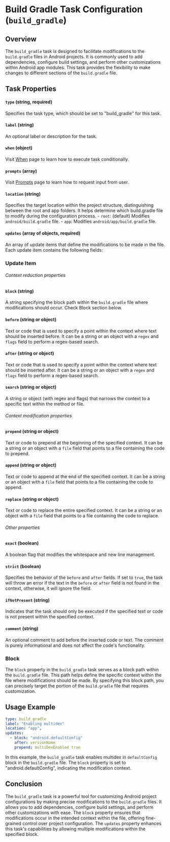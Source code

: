 Build Gradle Task Configuration (`build_gradle`)
================================================

Overview
--------

The `build_gradle` task is designed to facilitate modifications to the `build.gradle` files in Android projects. It is commonly used to add dependencies, configure build settings, and perform other customizations within Android app modules. This task provides the flexibility to make changes to different sections of the `build.gradle` file.

Task Properties
---------------

#### `type` (string, required)
Specifies the task type, which should be set to "build_gradle" for this task.

#### `label` (string)
An optional label or description for the task.

#### `when` (object)
Visit [When](WHEN.md) page to learn how to execute task conditionally.

#### `prompts` (array)
Visit [Prompts](PROMPTS.md) page to learn how to request input from user.

#### `location` (string)
Specifies the target location within the project structure, distinguishing between the root and app folders. It helps determine which build.gradle file to modify during the configuration process.
    -   `root`: (default) Modifies `android/build.gradle` file.
    -   `app`: Modifies `android/app/build.gradle` file.
    
#### `updates` (array of objects, required)
An array of update items that define the modifications to be made in the file. Each update item contains the following fields:

### Update Item

###### Context reduction properties

#### `block` (string)
A string specifying the block path within the `build.gradle` file where modifications should occur. Check Block section below.

#### `before` (string or object)
Text or code that is used to specify a point within the context where text should be inserted before. It can be a string or an object with a `regex` and `flags` field to perform a regex-based search.

#### `after` (string or object)
Text or code that is used to specify a point within the context where text should be inserted after. It can be a string or an object with a `regex` and `flags` field to perform a regex-based search.

#### `search` (string or object)
A string or object (with regex and flags) that narrows the context to a specific text within the method or file.

###### Context modification properties

#### `prepend` (string or object)
Text or code to prepend at the beginning of the specified context. It can be a string or an object with a `file` field that points to a file containing the code to prepend.

#### `append` (string or object)
Text or code to append at the end of the specified context. It can be a string or an object with a `file` field that points to a file containing the code to append.

#### `replace` (string or object)
Text or code to replace the entire specified context. It can be a string or an object with a `file` field that points to a file containing the code to replace.

######  Other properties

#### `exact` (boolean)
A boolean flag that modifies the whitespace and new line management.

#### `strict` (boolean)
Specifies the behavior of the `before` and `after` fields. If set to `true`, the task will throw an error if the text in the `before` or `after` field is not found in the context, otherwise, it will ignore the field.

#### `ifNotPresent` (string)
Indicates that the task should only be executed if the specified text or code is not present within the specified context.

#### `comment` (string)
An optional comment to add before the inserted code or text. The comment is purely informational and does not affect the code's functionality.

### Block

The `block` property in the `build_gradle` task serves as a block path within the `build.gradle` file. This path helps define the specific context within the file where modifications should be made. By specifying this block path, you can precisely target the portion of the `build.gradle` file that requires customization.

Usage Example
-------------

```yaml
type: build_gradle
label: "Enabling multidex"
location: "app",
updates:
  - block: "android.defaultConfig"
    after: versionName
    prepend: multiDexEnabled true
```

In this example, the `build_gradle` task enables multidex in `defaultConfig` block in the `build.gradle` file. The `block` property is set to "android.defaultConfig", indicating the modification context.

Conclusion
----------

The `build_gradle` task is a powerful tool for customizing Android project configurations by making precise modifications to the `build.gradle` files. It allows you to add dependencies, configure build settings, and perform other customizations with ease. The `block` property ensures that modifications occur in the intended context within the file, offering fine-grained control over project configuration. The `updates` property enhances this task's capabilities by allowing multiple modifications within the specified block.
